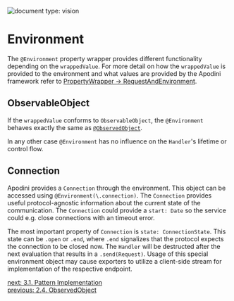 ![document type: vision](https://themomax.github.io/resources/markdown-labels/document_type_vision.svg)

# Environment

The `@Environment` property wrapper provides different functionality depending on the `wrappedValue`. For more detail on how the `wrappedValue` is provided to the environment and what values are provided by the Apodini framework refer to [PropertyWrapper -> RequestAndEnvironment](../../PropertyWrapper/RequestAndEnvironment.md).

## ObservableObject

If the `wrappedValue` conforms to `ObservableObject`, the `@Environment` behaves exactly the same as [`@ObservedObject`](./2.4.%20ObservedObject.md).

In any other case `@Environment` has no influence on the `Handler`'s lifetime or control flow.

## Connection

Apodini provides a `Connection` through the environment. This object can be accessed using `@Environment(\.connection)`. The `Connection` provides useful protocol-agnostic information about the current state of the communication. The `Connection` could provide a `start: Date` so the service could e.g. close connections with an timeout error.

The most important property of `Connection` is `state: ConnectionState`. This state can be `.open` or `.end`, where `.end` signalizes that the protocol expects the connection to be closed now. The `Handler` will be destructed after the next evaluation that results in a `.send(Request)`. Usage of this special environment object may cause exporters to utilize a client-side stream for implementation of the respective endpoint.

[next: 3.1. Pattern Implementation](../3.%20Pattern%20Implementation/3.1.%20Pattern%20Implementation.md)  
[previous: 2.4. ObservedObject](./2.4.%20ObservedObject.md)